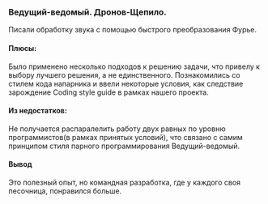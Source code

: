 ### Ведущий-ведомый. Дронов-Щепило. 
Писали обработку звука с помощью быстрого преобразования Фурье.
#### Плюсы: 
Было применено несколько подходов к решению задачи, что привелу к выбору лучшего решения, а не единственного. 
Познакомились со стилем кода напарника и ввели некоторые условия, как следствие зарождение Coding style guide 
в рамках нашего проекта.
#### Из недостатков:
Не получается распаралелить работу двух равных по уровню программистов(в рамках принятых условий), что связано 
с самим принципом стиля парного программирования Ведущий-ведомый.
#### Вывод
Это полезный опыт, но командная разработка, где у каждого своя песочница, понравился больше.

